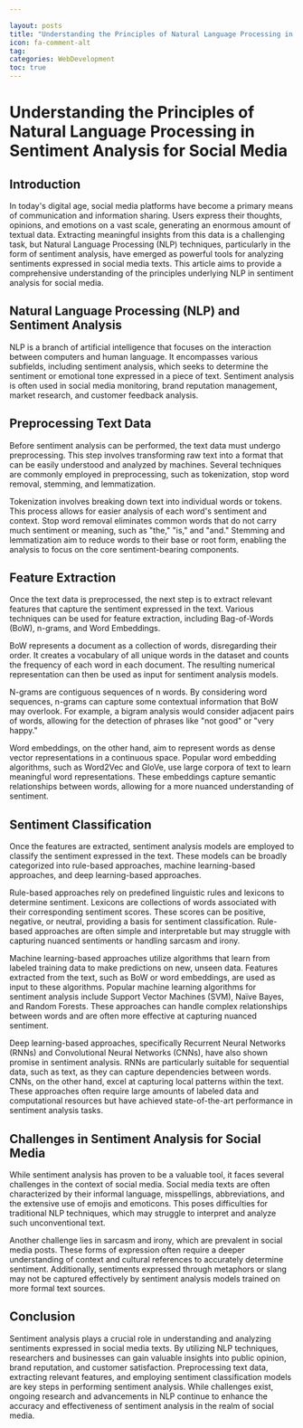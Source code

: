 ```yaml
---

layout: posts
title: "Understanding the Principles of Natural Language Processing in Sentiment Analysis for Social Media"
icon: fa-comment-alt
tag:      
categories: WebDevelopment
toc: true
---
```




# Understanding the Principles of Natural Language Processing in Sentiment Analysis for Social Media

## Introduction
In today's digital age, social media platforms have become a primary means of communication and information sharing. Users express their thoughts, opinions, and emotions on a vast scale, generating an enormous amount of textual data. Extracting meaningful insights from this data is a challenging task, but Natural Language Processing (NLP) techniques, particularly in the form of sentiment analysis, have emerged as powerful tools for analyzing sentiments expressed in social media texts. This article aims to provide a comprehensive understanding of the principles underlying NLP in sentiment analysis for social media.

## Natural Language Processing (NLP) and Sentiment Analysis
NLP is a branch of artificial intelligence that focuses on the interaction between computers and human language. It encompasses various subfields, including sentiment analysis, which seeks to determine the sentiment or emotional tone expressed in a piece of text. Sentiment analysis is often used in social media monitoring, brand reputation management, market research, and customer feedback analysis.

## Preprocessing Text Data
Before sentiment analysis can be performed, the text data must undergo preprocessing. This step involves transforming raw text into a format that can be easily understood and analyzed by machines. Several techniques are commonly employed in preprocessing, such as tokenization, stop word removal, stemming, and lemmatization.

Tokenization involves breaking down text into individual words or tokens. This process allows for easier analysis of each word's sentiment and context. Stop word removal eliminates common words that do not carry much sentiment or meaning, such as "the," "is," and "and." Stemming and lemmatization aim to reduce words to their base or root form, enabling the analysis to focus on the core sentiment-bearing components.

## Feature Extraction
Once the text data is preprocessed, the next step is to extract relevant features that capture the sentiment expressed in the text. Various techniques can be used for feature extraction, including Bag-of-Words (BoW), n-grams, and Word Embeddings.

BoW represents a document as a collection of words, disregarding their order. It creates a vocabulary of all unique words in the dataset and counts the frequency of each word in each document. The resulting numerical representation can then be used as input for sentiment analysis models.

N-grams are contiguous sequences of n words. By considering word sequences, n-grams can capture some contextual information that BoW may overlook. For example, a bigram analysis would consider adjacent pairs of words, allowing for the detection of phrases like "not good" or "very happy."

Word embeddings, on the other hand, aim to represent words as dense vector representations in a continuous space. Popular word embedding algorithms, such as Word2Vec and GloVe, use large corpora of text to learn meaningful word representations. These embeddings capture semantic relationships between words, allowing for a more nuanced understanding of sentiment.

## Sentiment Classification
Once the features are extracted, sentiment analysis models are employed to classify the sentiment expressed in the text. These models can be broadly categorized into rule-based approaches, machine learning-based approaches, and deep learning-based approaches.

Rule-based approaches rely on predefined linguistic rules and lexicons to determine sentiment. Lexicons are collections of words associated with their corresponding sentiment scores. These scores can be positive, negative, or neutral, providing a basis for sentiment classification. Rule-based approaches are often simple and interpretable but may struggle with capturing nuanced sentiments or handling sarcasm and irony.

Machine learning-based approaches utilize algorithms that learn from labeled training data to make predictions on new, unseen data. Features extracted from the text, such as BoW or word embeddings, are used as input to these algorithms. Popular machine learning algorithms for sentiment analysis include Support Vector Machines (SVM), Naïve Bayes, and Random Forests. These approaches can handle complex relationships between words and are often more effective at capturing nuanced sentiment.

Deep learning-based approaches, specifically Recurrent Neural Networks (RNNs) and Convolutional Neural Networks (CNNs), have also shown promise in sentiment analysis. RNNs are particularly suitable for sequential data, such as text, as they can capture dependencies between words. CNNs, on the other hand, excel at capturing local patterns within the text. These approaches often require large amounts of labeled data and computational resources but have achieved state-of-the-art performance in sentiment analysis tasks.

## Challenges in Sentiment Analysis for Social Media
While sentiment analysis has proven to be a valuable tool, it faces several challenges in the context of social media. Social media texts are often characterized by their informal language, misspellings, abbreviations, and the extensive use of emojis and emoticons. This poses difficulties for traditional NLP techniques, which may struggle to interpret and analyze such unconventional text.

Another challenge lies in sarcasm and irony, which are prevalent in social media posts. These forms of expression often require a deeper understanding of context and cultural references to accurately determine sentiment. Additionally, sentiments expressed through metaphors or slang may not be captured effectively by sentiment analysis models trained on more formal text sources.

## Conclusion
Sentiment analysis plays a crucial role in understanding and analyzing sentiments expressed in social media texts. By utilizing NLP techniques, researchers and businesses can gain valuable insights into public opinion, brand reputation, and customer satisfaction. Preprocessing text data, extracting relevant features, and employing sentiment classification models are key steps in performing sentiment analysis. While challenges exist, ongoing research and advancements in NLP continue to enhance the accuracy and effectiveness of sentiment analysis in the realm of social media.